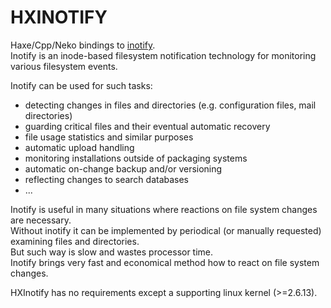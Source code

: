 HXINOTIFY
=========
Haxe/Cpp/Neko bindings to [inotify](http://en.wikipedia.org/wiki/Inotify).  
Inotify is an inode-based filesystem notification technology for monitoring various filesystem events.

Inotify can be used for such tasks:
* detecting changes in files and directories (e.g. configuration files, mail directories)
* guarding critical files and their eventual automatic recovery
* file usage statistics and similar purposes
* automatic upload handling
* monitoring installations outside of packaging systems
* automatic on-change backup and/or versioning
* reflecting changes to search databases
* ...

Inotify is useful in many situations where reactions on file system changes are necessary.  
Without inotify it can be implemented by periodical (or manually requested) examining files and directories.  
But such way is slow and wastes processor time.  
Inotify brings very fast and economical method how to react on file system changes.  


HXInotify has no requirements except a supporting linux kernel (>=2.6.13).

